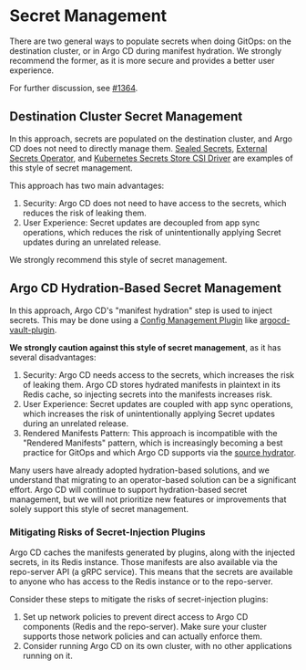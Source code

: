 # Secret Management

There are two general ways to populate secrets when doing GitOps: on the destination cluster, or in Argo CD during 
manifest hydration. We strongly recommend the former, as it is more secure and provides a better user experience.

For further discussion, see [#1364](https://github.com/argoproj/argo-cd/issues/1364).

## Destination Cluster Secret Management

In this approach, secrets are populated on the destination cluster, and Argo CD does not need to directly manage them.
[Sealed Secrets](https://github.com/bitnami-labs/sealed-secrets), [External Secrets Operator](https://github.com/external-secrets/external-secrets),
and [Kubernetes Secrets Store CSI Driver](https://github.com/kubernetes-sigs/secrets-store-csi-driver) are examples of this style of secret management.

This approach has two main advantages:

1) Security: Argo CD does not need to have access to the secrets, which reduces the risk of leaking them.
2) User Experience: Secret updates are decoupled from app sync operations, which reduces the risk of unintentionally
   applying Secret updates during an unrelated release.

We strongly recommend this style of secret management.

## Argo CD Hydration-Based Secret Management

In this approach, Argo CD's "manifest hydration" step is used to inject secrets. This may be done using a 
[Config Management Plugin](config-management-plugins.md) like [argocd-vault-plugin](https://github.com/argoproj-labs/argocd-vault-plugin).

**We strongly caution against this style of secret management**, as it has several disadvantages:

1) Security: Argo CD needs access to the secrets, which increases the risk of leaking them. Argo CD stores hydrated 
   manifests in plaintext in its Redis cache, so injecting secrets into the manifests increases risk.
2) User Experience: Secret updates are coupled with app sync operations, which increases the risk of unintentionally
   applying Secret updates during an unrelated release.
3) Rendered Manifests Pattern: This approach is incompatible with the "Rendered Manifests" pattern, which is 
   increasingly becoming a best practice for GitOps and which Argo CD supports via the [source hydrator](../user-guide/source-hydrator.md).

Many users have already adopted hydration-based solutions, and we understand that migrating to an operator-based 
solution can be a significant effort. Argo CD will continue to support hydration-based secret management, but we will 
not prioritize new features or improvements that solely support this style of secret management.

### Mitigating Risks of Secret-Injection Plugins

Argo CD caches the manifests generated by plugins, along with the injected secrets, in its Redis instance. Those
manifests are also available via the repo-server API (a gRPC service). This means that the secrets are available to
anyone who has access to the Redis instance or to the repo-server.

Consider these steps to mitigate the risks of secret-injection plugins:

1. Set up network policies to prevent direct access to Argo CD components (Redis and the repo-server). Make sure your
   cluster supports those network policies and can actually enforce them.
2. Consider running Argo CD on its own cluster, with no other applications running on it.

